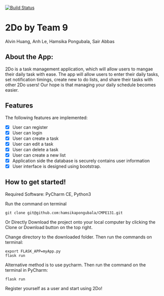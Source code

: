 [![Build Status](https://travis-ci.com/hamsikapongubala/CMPE131.svg?branch=master)](https://travis-ci.com/hamsikapongubala/CMPE131)

# 2Do by Team 9
Alvin Huang, Anh Le, Hamsika Pongubala, Sair Abbas

## About the App:

2Do is a task management application, which will allow users to mangae their daily task with ease. The app will allow users to enter their daily tasks, set notification timings, create new to do lists, and share their tasks with other 2Do users! Our hope is that managing your daily schedule becomes easier.

## Features

The following features are implemented:

- [x] User can register
- [x] User can login
- [x] User can create a task
- [x] User can edit a task
- [x] User can delete a task
- [x] User can create a new list
- [x] Application side the database is securely contains user information
- [x] User interface is designed using bootstrap.

## How to get started!

Required Software: PyCharm CE, Python3

Run the command on terminal

    git clone git@github.com:hamsikapongubala/CMPE131.git
    
Or Directly Download the project onto your local computer by clicking the Clone or Download button on the top right.

Change directory to the downloaded folder. Then run the commands on terminal:
        
    export FLASK_APP=myApp.py
    flask run

Alternative method is to use pycharm. Then run the command on the terminal in PyCharm:

    flask run
    
Register yourself as a user and start using 2Do!
